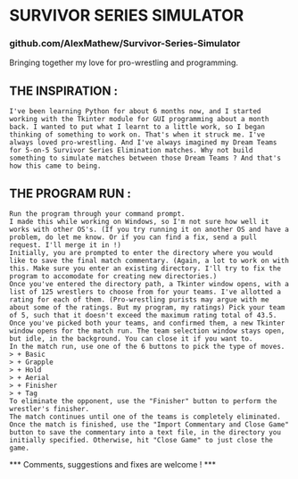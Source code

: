# SURVIVOR SERIES SIMULATOR #
### github.com/AlexMathew/Survivor-Series-Simulator ###

Bringing together my love for pro-wrestling and programming.

## THE INSPIRATION : ##
	I've been learning Python for about 6 months now, and I started working with the Tkinter module for GUI programming about a month back. I wanted to put what I learnt to a little work, so I began thinking of something to work on. That's when it struck me. I've always loved pro-wrestling. And I've always imagined my Dream Teams for 5-on-5 Survivor Series Elimination matches. Why not build something to simulate matches between those Dream Teams ? And that's how this came to being.

## THE PROGRAM RUN : ##
	Run the program through your command prompt. 
	I made this while working on Windows, so I'm not sure how well it works with other OS's. (If you try running it on another OS and have a problem, do let me know. Or if you can find a fix, send a pull request. I'll merge it in !)
	Initially, you are prompted to enter the directory where you would like to save the final match commentary. (Again, a lot to work on with this. Make sure you enter an existing directory. I'll try to fix the program to accomodate for creating new directories.)
	Once you've entered the directory path, a Tkinter window opens, with a list of 125 wrestlers to choose from for your teams. I've allotted a rating for each of them. (Pro-wrestling purists may argue with me about some of the ratings. But my program, my ratings) Pick your team of 5, such that it doesn't exceed the maximum rating total of 43.5.
	Once you've picked both your teams, and confirmed them, a new Tkinter window opens for the match run. The team selection window stays open, but idle, in the background. You can close it if you want to.
	In the match run, use one of the 6 buttons to pick the type of moves. 
	> + Basic
	> + Grapple
	> + Hold
	> + Aerial
	> + Finisher
	> + Tag 
	To eliminate the opponent, use the "Finisher" button to perform the wrestler's finisher.
	The match continues until one of the teams is completely eliminated.
	Once the match is finished, use the "Import Commentary and Close Game" button to save the commentary into a text file, in the directory you initially specified. Otherwise, hit "Close Game" to just close the game.


*** Comments, suggestions and fixes are welcome ! ***